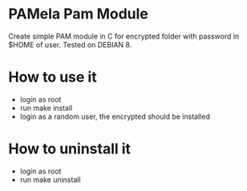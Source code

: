 # PAMela Pam Module

Create simple PAM module in C for encrypted folder with password in $HOME of user.
Tested on DEBIAN 8.

# How to use it

- login as root
- run make install
- login as a random user, the encrypted should be installed

# How to uninstall it

- login as root
- run make uninstall
